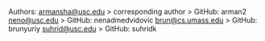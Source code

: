 Authors:
armansha@usc.edu > corresponding author > GitHub: arman2
neno@usc.edu > GitHub: nenadmedvidovic 
brun@cs.umass.edu > GitHub: brunyuriy
suhrid@usc.edu > GitHub: suhridk
